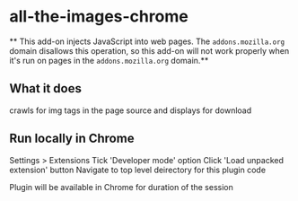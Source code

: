 # all-the-images-chrome
** This add-on injects JavaScript into web pages. The `addons.mozilla.org` domain disallows this operation, so this add-on will not work properly when it's run on pages in the `addons.mozilla.org` domain.**

## What it does ##

crawls for img tags in the page source and displays for download

## Run locally in Chrome ##

Settings > Extensions
Tick 'Developer mode' option
Click 'Load unpacked extension' button
Navigate to top level deirectory for this plugin code

Plugin will be available in Chrome for duration of the session